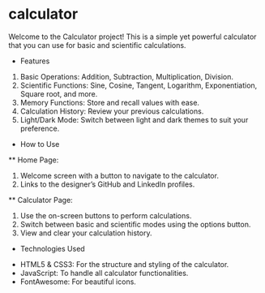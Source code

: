 # calculator

Welcome to the Calculator project! This is a simple yet powerful calculator that you can use for basic and scientific calculations.

* Features
  
1. Basic Operations: Addition, Subtraction, Multiplication, Division.
2. Scientific Functions: Sine, Cosine, Tangent, Logarithm, Exponentiation, Square root, and more.
3. Memory Functions: Store and recall values with ease.
4. Calculation History: Review your previous calculations.
5. Light/Dark Mode: Switch between light and dark themes to suit your preference.
   
* How to Use

** Home Page:

1. Welcome screen with a button to navigate to the calculator.
2. Links to the designer’s GitHub and LinkedIn profiles.
   
** Calculator Page:

1. Use the on-screen buttons to perform calculations.
2. Switch between basic and scientific modes using the options button.
3. View and clear your calculation history.
   
* Technologies Used

- HTML5 & CSS3: For the structure and styling of the calculator.
- JavaScript: To handle all calculator functionalities.
- FontAwesome: For beautiful icons.
